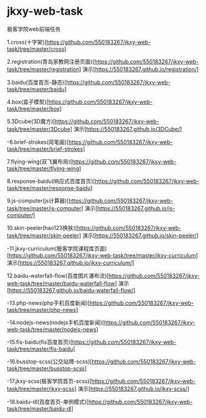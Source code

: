 # jkxy-web-task
极客学院web前端任务

1.cross(十字架)[https://github.com/550183267/jkxy-web-task/tree/master/cross]

2.registration(青岛家教网注册页面)[https://github.com/550183267/jkxy-web-task/tree/master/registration]
  演示[https://550183267.github.io/registration/]

3.baidu(百度首页-静态)[https://github.com/550183267/jkxy-web-task/tree/master/baidu]
  
4.box(盒子模型)[https://github.com/550183267/jkxy-web-task/tree/master/box]
  
5.3Dcube(3D魔方)[https://github.com/550183267/jkxy-web-task/tree/master/3Dcube]
  演示[https://550183267.github.io/3DCube/]
  
-6.brief-strokes(简笔画)[https://github.com/550183267/jkxy-web-task/tree/master/brief-strokes]
  
7.flying-wing(双飞翼布局)[https://github.com/550183267/jkxy-web-task/tree/master/flying-wing]
  
8.response-baidu(响应式百度首页)[https://github.com/550183267/jkxy-web-task/tree/master/response-baidu]

9.js-computer(js计算器)[https://github.com/550183267/jkxy-web-task/tree/master/js-computer]
  演示[https://550183267.github.io/js-computer/]
  
10.skin-peeler(hao123换肤)[https://github.com/550183267/jkxy-web-task/tree/master/skin-peeler]
  演示[https://550183267.github.io/skin-peeler/]
  
-11.jkxy-curriculum(极客学院课程库页面)[https://github.com/550183267/jkxy-web-task/tree/master/jkxy-curriculum]
  演示[https://550183267.github.io/jkxy-curriculum/]
  
12.baidu-waterfall-flow(百度图片瀑布流)[https://github.com/550183267/jkxy-web-task/tree/master/baidu-waterfall-flow]
  演示[https://550183267.github.io/baidu-waterfall-flow/]
  
-13.php-news(php手机百度新闻)[https://github.com/550183267/jkxy-web-task/tree/master/php-news]

-14.nodejs-news(nodejs手机百度新闻)[https://github.com/550183267/jkxy-web-task/tree/master/nodejs-news]

-15.fis-baidu(fis百度首页)[https://github.com/550183267/jkxy-web-task/tree/master/fis-baidu]

-16.busstop-scss(公交站牌-scss)[https://github.com/550183267/jkxy-web-task/tree/master/busstop-scss]

-17.jkxy-scss(极客学院首页-scss)[https://github.com/550183267/jkxy-web-task/tree/master/jkxy-scss]
  演示[https://550183267.github.io/jkxy-scss/]

-18.baidu-dl(百度首页-单例模式)[https://github.com/550183267/jkxy-web-task/tree/master/baidu-dl]

